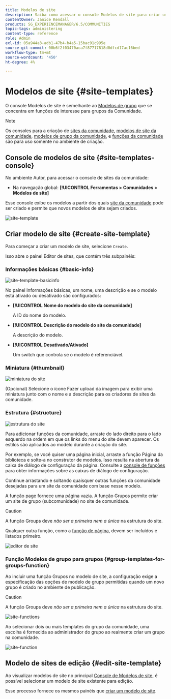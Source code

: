 ```yaml
---
title: Modelos de site
description: Saiba como acessar o console Modelos de site para criar um site da comunidade.
contentOwner: Janice Kendall
products: SG_EXPERIENCEMANAGER/6.5/COMMUNITIES
topic-tags: administering
content-type: reference
role: Admin
exl-id: 05a944a3-adb1-47b4-b4a5-15bac91c995e
source-git-commit: 00b6f2f03470aca7f87717818d0dfcd17ac16bed
workflow-type: tm+mt
source-wordcount: '450'
ht-degree: 4%

---
```


# Modelos de site {#site-templates}

O console Modelos de site é semelhante ao [Modelos de grupo](tools-groups.md) que se concentra em funções de interesse para grupos da Comunidade.

>[!NOTE]
>
>Os consoles para a criação de [sites da comunidade](sites-console.md), [modelos de site da comunidade](sites.md), [modelos de grupo da comunidade](tools-groups.md), e [funções da comunidade](functions.md) são para uso somente no ambiente de criação.

## Console de modelos de site {#site-templates-console}

No ambiente Autor, para acessar o console de sites da comunidade:

* Na navegação global: **[!UICONTROL Ferramentas > Comunidades > Modelos de site]**

Esse console exibe os modelos a partir dos quais [site da comunidade](sites-console.md) pode ser criado e permite que novos modelos de site sejam criados.

![site-template](assets/site-template.png)

## Criar modelo de site {#create-site-template}

Para começar a criar um modelo de site, selecione `Create`.

Isso abre o painel Editor de sites, que contém três subpainéis:

### Informações básicas {#basic-info}

![site-template-basicinfo](assets/site-template-basicinfo.png)

No painel Informações básicas, um nome, uma descrição e se o modelo está ativado ou desativado são configurados:

* **[!UICONTROL Nome do modelo do site da comunidade]**

  A ID do nome do modelo.

* **[!UICONTROL Descrição do modelo do site da comunidade]**

  A descrição do modelo.

* **[!UICONTROL Desativado/Ativado]**

  Um switch que controla se o modelo é referenciável.

### Miniatura  {#thumbnail}

![miniatura do site](assets/site-thumbnail.png)

(Opcional) Selecione o ícone Fazer upload da imagem para exibir uma miniatura junto com o nome e a descrição para os criadores de sites da comunidade.

### Estrutura {#structure}

![estrutura do site](assets/site-structure.png)

Para adicionar funções da comunidade, arraste do lado direito para o lado esquerdo na ordem em que os links do menu do site devem aparecer. Os estilos são aplicados ao modelo durante a criação do site.

Por exemplo, se você quiser uma página inicial, arraste a função Página da biblioteca e solte-a no construtor de modelos. Isso resulta na abertura da caixa de diálogo de configuração da página. Consulte a [console de funções](functions.md) para obter informações sobre as caixas de diálogo de configuração.

Continue arrastando e soltando quaisquer outras funções da comunidade desejadas para um site da comunidade com base nesse modelo.

A função page fornece uma página vazia. A função Grupos permite criar um site de grupo (subcomunidade) no site de comunidade.

>[!CAUTION]
>
>A função Groups deve *não ser a primeira nem a única* na estrutura do site.
>
>Qualquer outra função, como a [função de página](functions.md#page-function), devem ser incluídos e listados primeiro.

![editor de site](assets/site-editor.png)

### Função Modelos de grupo para grupos {#group-templates-for-groups-function}

Ao incluir uma função Grupos no modelo de site, a configuração exige a especificação das opções de modelo de grupo permitidas quando um novo grupo é criado no ambiente de publicação.

>[!CAUTION]
>
>A função Groups deve *não ser a primeira nem a única* na estrutura do site.

![site-functions](assets/site-functions.png)

Ao selecionar dois ou mais templates do grupo da comunidade, uma escolha é fornecida ao administrador do grupo ao realmente criar um grupo na comunidade.

![site-function](assets/site-functions1.png)

## Modelo de sites de edição {#edit-site-template}

Ao visualizar modelos de site no principal [Console de Modelos de site](#site-templates-console), é possível selecionar um modelo de site existente para edição.

Esse processo fornece os mesmos painéis que [criar um modelo de site](#create-site-template).

